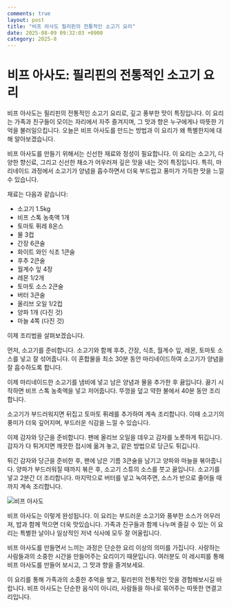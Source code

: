 ```yaml
---
comments: true
layout: post
title: "비프 아사도 필리핀의 전통적인 소고기 요리"
date: 2025-08-09 09:32:03 +0900
category: 2025-8
---
```


# 비프 아사도: 필리핀의 전통적인 소고기 요리

비프 아사도는 필리핀의 전통적인 소고기 요리로, 깊고 풍부한 맛이 특징입니다. 이 요리는 가족과 친구들이 모이는 자리에서 자주 즐겨지며, 그 맛과 향은 누구에게나 따뜻한 기억을 불러일으킵니다. 오늘은 비프 아사도를 만드는 방법과 이 요리가 왜 특별한지에 대해 알아보겠습니다.

비프 아사도를 만들기 위해서는 신선한 재료와 정성이 필요합니다. 이 요리는 소고기, 다양한 향신료, 그리고 신선한 채소가 어우러져 깊은 맛을 내는 것이 특징입니다. 특히, 마리네이드 과정에서 소고기가 양념을 흡수하면서 더욱 부드럽고 풍미가 가득한 맛을 느낄 수 있습니다. 

재료는 다음과 같습니다:

- 소고기 1.5kg
- 비프 스톡 농축액 1개
- 토마토 퓌레 8온스
- 물 3컵
- 간장 6큰술
- 화이트 와인 식초 1큰술
- 후추 2큰술
- 월계수 잎 4장
- 레몬 1/2개
- 토마토 소스 2큰술
- 버터 3큰술
- 올리브 오일 1/2컵
- 양파 1개 (다진 것)
- 마늘 4쪽 (다진 것)

이제 조리법을 살펴보겠습니다. 

먼저, 소고기를 준비합니다. 소고기와 함께 후추, 간장, 식초, 월계수 잎, 레몬, 토마토 소스를 넣고 잘 섞어줍니다. 이 혼합물을 최소 30분 동안 마리네이드하여 소고기가 양념을 잘 흡수하도록 합니다. 

이제 마리네이드한 소고기를 냄비에 넣고 남은 양념과 물을 추가한 후 끓입니다. 끓기 시작하면 비프 스톡 농축액을 넣고 저어줍니다. 뚜껑을 덮고 약한 불에서 40분 동안 조리합니다. 

소고기가 부드러워지면 뒤집고 토마토 퓌레를 추가하여 계속 조리합니다. 이때 소고기의 풍미가 더욱 깊어지며, 부드러운 식감을 느낄 수 있습니다. 

이제 감자와 당근을 준비합니다. 팬에 올리브 오일을 데우고 감자를 노릇하게 튀깁니다. 감자가 다 튀겨지면 깨끗한 접시에 옮겨 놓고, 같은 방법으로 당근도 튀깁니다. 

튀긴 감자와 당근을 준비한 후, 팬에 남은 기름 3큰술을 남기고 양파와 마늘을 볶아줍니다. 양파가 부드러워질 때까지 볶은 후, 소고기 스튜의 소스를 붓고 끓입니다. 소고기를 넣고 2분간 더 조리합니다. 마지막으로 버터를 넣고 녹여주면, 소스가 반으로 줄어들 때까지 계속 조리합니다. 

![비프 아사도](https://www.themealdb.com/images/media/meals/pkopc31683207947.jpg)

비프 아사도는 이렇게 완성됩니다. 이 요리는 부드러운 소고기와 풍부한 소스가 어우러져, 밥과 함께 먹으면 더욱 맛있습니다. 가족과 친구들과 함께 나누며 즐길 수 있는 이 요리는 특별한 날이나 일상적인 저녁 식사에 모두 잘 어울립니다. 

비프 아사도를 만들면서 느끼는 과정은 단순한 요리 이상의 의미를 가집니다. 사랑하는 사람들과의 소중한 시간을 만들어주는 요리이기 때문입니다. 여러분도 이 레시피를 통해 비프 아사도를 만들어 보시고, 그 맛과 향을 즐겨보세요. 

이 요리를 통해 가족과의 소중한 추억을 쌓고, 필리핀의 전통적인 맛을 경험해보시길 바랍니다. 비프 아사도는 단순한 음식이 아니라, 사람들을 하나로 묶어주는 따뜻한 연결고리입니다.